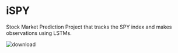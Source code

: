 # iSPY
Stock Market Prediction Project that tracks the SPY index and makes observations using LSTMs.

![download](https://user-images.githubusercontent.com/66442778/190904790-51556de8-cbbd-43db-a04d-39ee5e8f2009.png)
